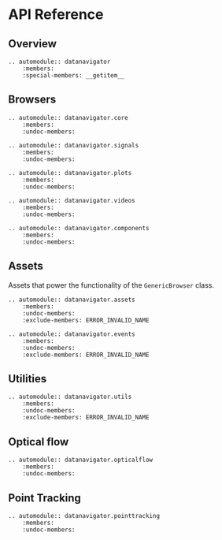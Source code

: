 # API Reference

## Overview
```{eval-rst}
.. automodule:: datanavigator
    :members:
    :special-members: __getitem__
```

## Browsers
```{eval-rst}
.. automodule:: datanavigator.core
    :members:
    :undoc-members:
```

```{eval-rst}
.. automodule:: datanavigator.signals
    :members:
    :undoc-members:
```

```{eval-rst}
.. automodule:: datanavigator.plots
    :members:
    :undoc-members:
```

```{eval-rst}
.. automodule:: datanavigator.videos
    :members:
    :undoc-members:
```

```{eval-rst}
.. automodule:: datanavigator.components
    :members:
    :undoc-members:
```

## Assets

Assets that power the functionality of the `GenericBrowser` class.

```{eval-rst}
.. automodule:: datanavigator.assets
    :members:
    :undoc-members:
    :exclude-members: ERROR_INVALID_NAME
```

```{eval-rst}
.. automodule:: datanavigator.events
    :members:
    :undoc-members:
    :exclude-members: ERROR_INVALID_NAME
```

## Utilities
```{eval-rst}
.. automodule:: datanavigator.utils
    :members:
    :undoc-members:
    :exclude-members: ERROR_INVALID_NAME
```

## Optical flow
```{eval-rst}
.. automodule:: datanavigator.opticalflow
    :members:
    :undoc-members:
```

## Point Tracking
```{eval-rst}
.. automodule:: datanavigator.pointtracking
    :members:
    :undoc-members:
```